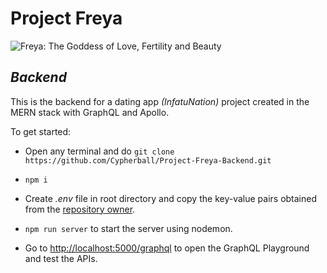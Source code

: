 # Project Freya

![Freya: The Goddess of Love, Fertility and Beauty](https://avatars.mds.yandex.net/get-zen_doc/3403845/pub_5eca9de473c4400f3573801d_5ecbd8abac8c13619bda53f5/scale_1200)

## _Backend_

This is the backend for a dating app _(InfatuNation)_ project created in the MERN stack with GraphQL and Apollo.

To get started:

-  Open any terminal and do `git clone https://github.com/Cypherball/Project-Freya-Backend.git`

-  `npm i`

-  Create _.env_ file in root directory and copy the key-value pairs obtained from the [repository owner](mailto:contact@nitish-web.dev).

-  `npm run server` to start the server using nodemon.

-  Go to [http://localhost:5000/graphql](http://localhost:5000/graphql) to open the GraphQL Playground and test the APIs.
